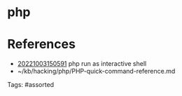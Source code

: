 # php

# References
- [20221003150591](/zet/20221003150591/) php run as interactive shell
- ~/kb/hacking/php/PHP-quick-command-reference.md

Tags:
    #assorted

